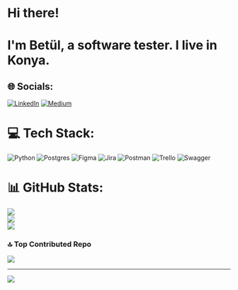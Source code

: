 # Hi there!
# I'm Betül, a software tester. I live in Konya.

## 🌐 Socials:
[![LinkedIn](https://img.shields.io/badge/LinkedIn-%230077B5.svg?logo=linkedin&logoColor=white)](https://linkedin.com/in/betülsemerci̇) [![Medium](https://img.shields.io/badge/Medium-12100E?logo=medium&logoColor=white)](https://medium.com/@@betul_semerci) 

# 💻 Tech Stack:
![Python](https://img.shields.io/badge/python-3670A0?style=for-the-badge&logo=python&logoColor=ffdd54) ![Postgres](https://img.shields.io/badge/postgres-%23316192.svg?style=for-the-badge&logo=postgresql&logoColor=white) ![Figma](https://img.shields.io/badge/figma-%23F24E1E.svg?style=for-the-badge&logo=figma&logoColor=white) ![Jira](https://img.shields.io/badge/jira-%230A0FFF.svg?style=for-the-badge&logo=jira&logoColor=white) ![Postman](https://img.shields.io/badge/Postman-FF6C37?style=for-the-badge&logo=postman&logoColor=white) ![Trello](https://img.shields.io/badge/Trello-%23026AA7.svg?style=for-the-badge&logo=Trello&logoColor=white) ![Swagger](https://img.shields.io/badge/-Swagger-%23Clojure?style=for-the-badge&logo=swagger&logoColor=white)
# 📊 GitHub Stats:
![](https://github-readme-stats.vercel.app/api?username=Betul-Semerci&theme=dark&hide_border=false&include_all_commits=true&count_private=true)<br/>
![](https://github-readme-streak-stats.herokuapp.com/?user=Betul-Semerci&theme=dark&hide_border=false)<br/>
![](https://github-readme-stats.vercel.app/api/top-langs/?username=Betul-Semerci&theme=dark&hide_border=false&include_all_commits=true&count_private=true&layout=compact)

### 🔝 Top Contributed Repo
![](https://github-contributor-stats.vercel.app/api?username=Betul-Semerci&limit=5&theme=dark&combine_all_yearly_contributions=true)

---
[![](https://visitcount.itsvg.in/api?id=Betul-Semerci&icon=0&color=0)](https://visitcount.itsvg.in)

<!-- Proudly created with GPRM ( https://gprm.itsvg.in ) -->
